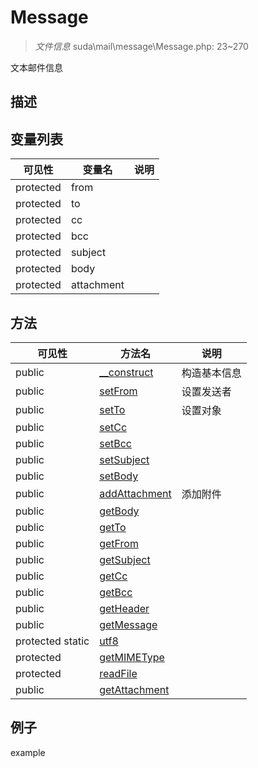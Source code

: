 #  Message 

> *文件信息* suda\mail\message\Message.php: 23~270


文本邮件信息


## 描述




 
## 变量列表
| 可见性 |  变量名   | 说明 |
|--------|----|------|
 | protected    | from | | 
 | protected    | to | | 
 | protected    | cc | | 
 | protected    | bcc | | 
 | protected    | subject | | 
 | protected    | body | | 
 | protected    | attachment | | 
## 方法

 
| 可见性 | 方法名 | 说明 |
|--------|-------|------|
 |  public  |[__construct](Message/__construct.md) | 构造基本信息 |
 |  public  |[setFrom](Message/setFrom.md) | 设置发送者 |
 |  public  |[setTo](Message/setTo.md) | 设置对象 |
 |  public  |[setCc](Message/setCc.md) |  |
 |  public  |[setBcc](Message/setBcc.md) |  |
 |  public  |[setSubject](Message/setSubject.md) |  |
 |  public  |[setBody](Message/setBody.md) |  |
 |  public  |[addAttachment](Message/addAttachment.md) | 添加附件 |
 |  public  |[getBody](Message/getBody.md) |  |
 |  public  |[getTo](Message/getTo.md) |  |
 |  public  |[getFrom](Message/getFrom.md) |  |
 |  public  |[getSubject](Message/getSubject.md) |  |
 |  public  |[getCc](Message/getCc.md) |  |
 |  public  |[getBcc](Message/getBcc.md) |  |
 |  public  |[getHeader](Message/getHeader.md) |  |
 |  public  |[getMessage](Message/getMessage.md) |  |
 |  protected  static|[utf8](Message/utf8.md) |  |
 |  protected  |[getMIMEType](Message/getMIMEType.md) |  |
 |  protected  |[readFile](Message/readFile.md) |  |
 |  public  |[getAttachment](Message/getAttachment.md) |  |
## 例子

example